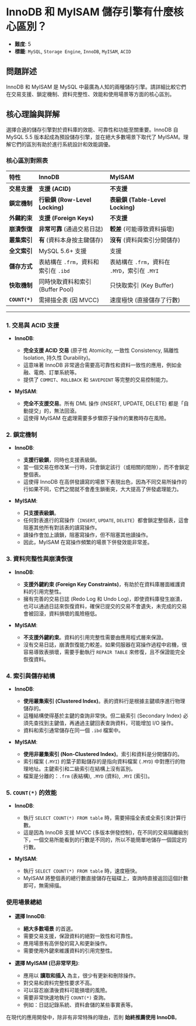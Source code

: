 # InnoDB 和 MyISAM 儲存引擎有什麼核心區別？

- **難度**: 5
- **標籤**: `MySQL`, `Storage Engine`, `InnoDB`, `MyISAM`, `ACID`

## 問題詳述

InnoDB 和 MyISAM 是 MySQL 中最廣為人知的兩種儲存引擎。請詳細比較它們在交易支援、鎖定機制、資料完整性、效能和使用場景等方面的核心區別。

## 核心理論與詳解

選擇合適的儲存引擎對於資料庫的效能、可靠性和功能至關重要。InnoDB 自 MySQL 5.5 版本起成為預設儲存引擎，並在絕大多數場景下取代了 MyISAM。理解它們的區別有助於進行系統設計和效能調優。

### 核心區別對照表

| 特性 | InnoDB | MyISAM |
| :--- | :--- | :--- |
| **交易支援** | **支援 (ACID)** | **不支援** |
| **鎖定機制** | **行級鎖 (Row-Level Locking)** | **表級鎖 (Table-Level Locking)** |
| **外鍵約束** | **支援 (Foreign Keys)** | **不支援** |
| **崩潰恢復** | **非常可靠** (通過交易日誌) | **較差** (可能導致資料損壞) |
| **叢集索引** | **有** (資料本身按主鍵儲存) | **沒有** (資料與索引分開儲存) |
| **全文索引** | MySQL 5.6+ 支援 | 支援 |
| **儲存方式** | 表結構在 `.frm`，資料和索引在 `.ibd` | 表結構在 `.frm`，資料在 `.MYD`，索引在 `.MYI` |
| **快取機制** | 同時快取資料和索引 (Buffer Pool) | 只快取索引 (Key Buffer) |
| **`COUNT(*)`** | 需掃描全表 (因 MVCC) | 速度極快 (直接儲存了行數) |

---

### 1. 交易與 ACID 支援

- **InnoDB**:
  - **完全支援 ACID 交易** (原子性 Atomicity, 一致性 Consistency, 隔離性 Isolation, 持久性 Durability)。
  - 這意味著 InnoDB 非常適合需要高可靠性和資料一致性的應用，例如金融、電商、訂單系統等。
  - 提供了 `COMMIT`、`ROLLBACK` 和 `SAVEPOINT` 等完整的交易控制能力。

- **MyISAM**:
  - **完全不支援交易**。所有 DML 操作 (INSERT, UPDATE, DELETE) 都是「自動提交」的，無法回滾。
  - 這使得 MyISAM 在處理需要多步驟原子操作的業務時存在風險。

### 2. 鎖定機制

- **InnoDB**:
  - **支援行級鎖**，同時也支援表級鎖。
  - 當一個交易在修改某一行時，只會鎖定該行（或相關的間隙），而不會鎖定整個表。
  - 這使得 InnoDB 在高併發讀寫的場景下表現出色，因為不同交易所操作的行如果不同，它們之間就不會產生鎖衝突，大大提高了併發處理能力。

- **MyISAM**:
  - **只支援表級鎖**。
  - 任何對表進行的寫操作（`INSERT`, `UPDATE`, `DELETE`）都會鎖定整個表，這會阻塞其他所有對該表的讀寫操作。
  - 讀操作會加上讀鎖，阻塞寫操作，但不阻塞其他讀操作。
  - 因此，MyISAM 在寫操作頻繁的場景下併發效能非常差。

### 3. 資料完整性與崩潰恢復

- **InnoDB**:
  - **支援外鍵約束 (Foreign Key Constraints)**，有助於在資料庫層面維護資料的引用完整性。
  - 擁有完善的交易日誌 (Redo Log 和 Undo Log)，即使資料庫發生崩潰，也可以通過日誌來恢復資料，確保已提交的交易不會遺失，未完成的交易會被回滾，資料損壞的風險極低。

- **MyISAM**:
  - **不支援外鍵約束**。資料的引用完整性需要由應用程式層來保證。
  - 沒有交易日誌，崩潰恢復能力較差。如果伺服器在寫操作過程中宕機，很容易導致表損壞，需要手動執行 `REPAIR TABLE` 來修復，且不保證能完全恢復資料。

### 4. 索引與儲存結構

- **InnoDB**:
  - **使用叢集索引 (Clustered Index)**。表的資料行是根據主鍵順序進行物理儲存的。
  - 這種結構使得基於主鍵的查詢非常快。但二級索引 (Secondary Index) 必須先查找到主鍵值，再通過主鍵回表查詢資料，可能增加 I/O 操作。
  - 資料和索引通常儲存在同一個 `.ibd` 檔案中。

- **MyISAM**:
  - **使用非叢集索引 (Non-Clustered Index)**。索引和資料是分開儲存的。
  - 索引檔案 (`.MYI`) 的葉子節點儲存的是指向資料檔案 (`.MYD`) 中對應行的物理地址。主鍵索引和二級索引在結構上沒有區別。
  - 檔案是分離的：`.frm` (表結構), `.MYD` (資料), `.MYI` (索引)。

### 5. `COUNT(*)` 的效能

- **InnoDB**:
  - 執行 `SELECT COUNT(*) FROM table` 時，需要掃描全表或全索引來計算行數。
  - 這是因為 InnoDB 支援 MVCC (多版本併發控制)，在不同的交易隔離級別下，一個交易所能看到的行數是不同的，所以不能簡單地儲存一個固定的行數。

- **MyISAM**:
  - 執行 `SELECT COUNT(*) FROM table` 時，速度極快。
  - MyISAM 將整個表的總行數直接儲存在磁碟上，查詢時直接返回這個計數即可，無需掃描。

### 使用場景總結

- **選擇 InnoDB**:
  - **絕大多數場景** 的首選。
  - 需要交易支援，保證資料的絕對一致性和可靠性。
  - 應用場景有高併發的寫入和更新操作。
  - 需要使用外鍵來維護資料的引用完整性。

- **選擇 MyISAM (已非常罕見)**:
  - 應用以 **讀取和插入** 為主，很少有更新和刪除操作。
  - 對交易和資料完整性要求不高。
  - 可以容忍崩潰後資料可能損壞的風險。
  - 需要非常快速地執行 `COUNT(*)` 查詢。
  - 例如：日誌記錄系統、資料倉儲的某些事實表等。

在現代的應用開發中，除非有非常特殊的理由，否則 **始終推薦使用 InnoDB**。
